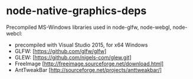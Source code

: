 # node-native-graphics-deps
Precompiled MS-Windows libraries used in node-glfw, node-webgl, node-webcl:
- precompiled with Visual Studio 2015, for x64 Windows
- GLFW: [https://github.com/glfw/glfw]
- GLEW: [https://github.com/nigels-com/glew.git]
- FreeImage [http://freeimage.sourceforge.net/download.html]
- AntTweakBar [http://sourceforge.net/projects/anttweakbar/]


